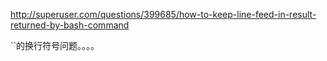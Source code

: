 http://superuser.com/questions/399685/how-to-keep-line-feed-in-result-returned-by-bash-command

``的换行符号问题。。。。


